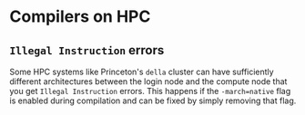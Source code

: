 # Compilers on HPC

## `Illegal Instruction` errors

Some HPC systems like Princeton's `della` cluster can have sufficiently different architectures between the login node and the compute node that you get `Illegal Instruction` errors. This happens if the `-march=native` flag is enabled during compilation and can be fixed by simply removing that flag.
